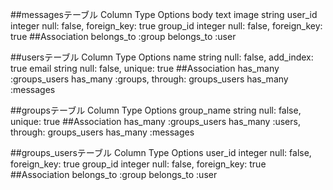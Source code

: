 ##messagesテーブル
Column Type Options
body text
image string
user_id integer null: false, foreign_key: true
group_id integer null: false, foreign_key: true
##Association
belongs_to :group
belongs_to :user

##usersテーブル
Column Type Options
name string null: false, add_index: true
email string null: false, unique: true
##Association
has_many :groups_users
has_many :groups, through: groups_users
has_many :messages

##groupsテーブル
Column Type Options
group_name string null: false, unique: true
##Association
has_many :groups_users
has_many :users, through: groups_users
has_many :messages

##groups_usersテーブル
Column Type Options
user_id integer null: false, foreign_key: true
group_id integer null: false, foreign_key: true
##Association
belongs_to :group
belongs_to :user

